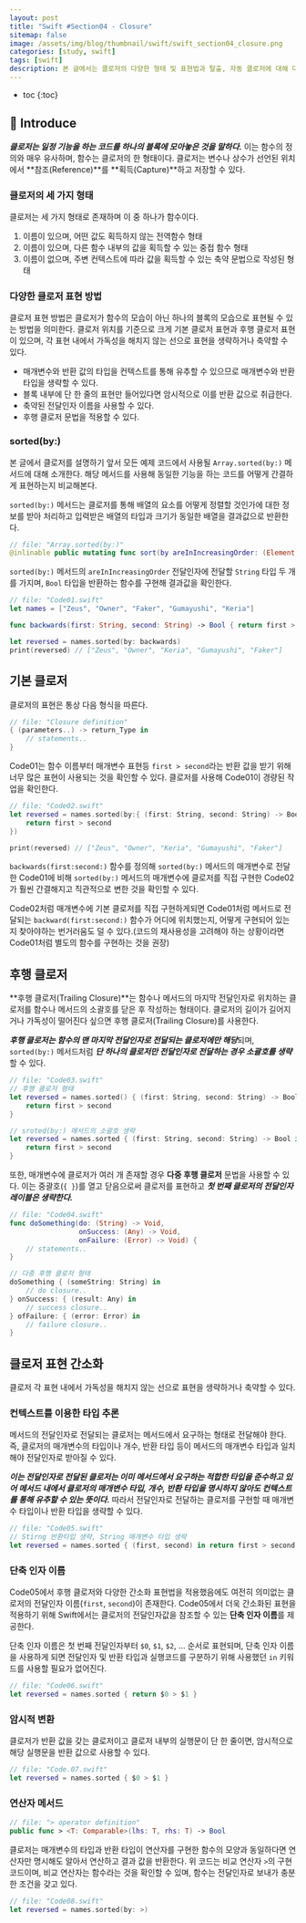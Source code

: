 ```yaml
---
layout: post
title: "Swift #Section04 - Closure"
sitemap: false
image: /assets/img/blog/thumbnail/swift/swift_section04_closure.png
categories: [study, swift]
tags: [swift]
description: 본 글에서는 클로저의 다양한 형태 및 표현법과 탈출, 자동 클로저에 대해 다룬다.
---
```


* toc
{:toc}

## 🤚 Introduce
***클로저는 일정 기능을 하는 코드를 하나의 블록에 모아놓은 것을 말하다.*** 이는 함수의 정의와 매우 유사하며, 함수는 클로저의 한 형태이다. 클로저는 변수나 상수가 선언된 위치에서 **참조(Reference)**를 **획득(Capture)**하고 저장할 수 있다. 

### 클로저의 세 가지 형태
클로저는 세 가지 형태로 존재하며 이 중 하나가 함수이다. 

1. 이름이 있으며, 어떤 값도 획득하지 않는 전역함수 형태
2. 이름이 있으며, 다른 함수 내부의 값을 획득할 수 있는 중접 함수 형태
3. 이름이 없으며, 주변 컨텍스트에 따라 값을 획득할 수 있는 축약 문법으로 작성된 형태

### 다양한 클로저 표현 방법
클로저 표현 방법은 클로저가 함수의 모습이 아닌 하나의 블록의 모습으로 표현될 수 있는 방법을 의미한다. 클로저 위치를 기준으로 크게 기본 클로저 표현과 후행 클로저 표현이 있으며, 각 표현 내에서 가독성을 해치지 않는 선으로 표현을 생략하거나 축약할 수 있다. 
* 매개변수와 반환 값의 타입을 컨텍스트를 통해 유추할 수 있으므로 매개변수와 반환 타입을 생략할 수 있다.
* 블록 내부에 단 한 줄의 표현만 들어있다면 암시적으로 이를 반환 값으로 취급한다.
* 축약된 전달인자 이름을 사용할 수 있다.
* 후행 클로저 문법을 적용할 수 있다.

### sorted(by:)
본 글에서 클로저를 설명하기 앞서 모든 예제 코드에서 사용될 `Array.sorted(by:)` 메서드에 대해 소개한다. 해당 메서드를 사용해 동일한 기능을 하는 코드를 어떻게 간결하게 표현하는지 비교해본다.

`sorted(by:)` 메서드는 클로저를 통해 배열의 요소를 어떻게 정렬할 것인가에 대한 정보를 받아 처리하고 입력받은 배열의 타입과 크기가 동일한 배열을 결과값으로 반환한다.

~~~swift
// file: "Array.sorted(by:)"
@inlinable public mutating func sort(by areInIncreasingOrder: (Element, Element) throws -> Bool) rethrows -> [Element]
~~~

`sorted(by:)` 메서드의 `areInIncreasingOrder` 전달인자에 전달할 `String` 타입 두 개를 가지며, `Bool` 타입을 반환하는 함수를 구현해 결과값을 확인한다.

~~~swift
// file: "Code01.swift"
let names = ["Zeus", "Owner", "Faker", "Gumayushi", "Keria"]

func backwards(first: String, second: String) -> Bool { return first > second }

let reversed = names.sorted(by: backwards)
print(reversed) // ["Zeus", "Owner", "Keria", "Gumayushi", "Faker"]
~~~

## 기본 클로저
클로저의 표현은 통상 다음 형식을 따른다.
~~~swift
// file: "Closure definition"
{ (parameters..) -> return_Type in 
    // statements..
}
~~~

Code01는 함수 이름부터 매개변수 표현등 `first > second`라는 반환 값을 받기 위해 너무 많은 표현이 사용되는 것을 확인할 수 있다. 클로저를 사용해 Code01이 경량된 작업을 확인한다.

~~~swift
// file: "Code02.swift"
let reversed = names.sorted(by:{ (first: String, second: String) -> Bool in
    return first > second
})

print(reversed) // ["Zeus", "Owner", "Keria", "Gumayushi", "Faker"]
~~~

`backwards(first:second:)` 함수를 정의해 `sorted(by:)` 메서드의 매개변수로 전달한 Code01에 비해 `sorted(by:)` 메서드의 매개변수에 클로저를 직접 구현한 Code02가 훨씬 간결해지고 직관적으로 변한 것을 확인할 수 있다.

Code02처럼 매개변수에 기본 클로저를 직접 구현하게되면 Code01처럼 메서드로 전달되는 `backward(first:second:)` 함수가 어디에 위치했는지, 어떻게 구현되어 있는지 찾아야하는 번거러움도 덜 수 있다.(코드의 재사용성을 고려해야 하는 상황이라면 Code01처럼 별도의 함수를 구현하는 것을 권장)

## 후행 클로저
**후행 클로저(Trailing Closure)**는 함수나 메서드의 마지막 전달인자로 위치하는 클로저를 함수나 메서드의 소괄호를 닫은 후 작성하는 형태이다. 클로저의 길이가 길어지거나 가독성이 떨어진다 싶으면 후행 클로저(Trailing Closure)를 사용한다.

***후행 클로저는 함수의 맨 마지막 전달인자로 전달되는 클로저에만 해당***되며, `sorted(by:)` 메서드처럼 ***단 하나의 클로저만 전달인자로 전달하는 경우 소괄호를 생략***할 수 있다.

~~~swift
// file: "Code03.swift"
// 후행 클로저 형태
let reversed = names.sorted() { (first: String, second: String) -> Bool in
    return first > second
}

// sroted(by:) 메서드의 소괄호 생략
let reversed = names.sorted { (first: String, second: String) -> Bool in
    return first > second
}
~~~

또한, 매개변수에 클로저가 여러 개 존재할 경우 **다중 후행 클로저** 문법을 사용할 수 있다. 이는 중괄호(`{ }`)를 열고 닫음으로써 클로저를 표현하고 ***첫 번째 클로저의 전달인자 레이블은 생략한다.***

~~~swift
// file: "Code04.swift"
func doSomething(do: (String) -> Void,
                 onSuccess: (Any) -> Void,
                 onFailure: (Error) -> Void) {
    // statements..
}

// 다중 후행 클로저 형태
doSomething { (someString: String) in
    // do closure..
} onSuccess: { (result: Any) in 
    // success closure..
} ofFailure: { (error: Error) in
    // failure closure..
}
~~~

## 클로저 표현 간소화
클로저 각 표현 내에서 가독성을 해치지 않는 선으로 표현을 생략하거나 축약할 수 있다. 

### 컨텍스트를 이용한 타입 추론
메서드의 전달인자로 전달되는 클로저는 메서드에서 요구하는 형태로 전달해야 한다. 즉, 클로저의 매개변수의 타입이나 개수, 반환 타입 등이 메서드의 매개변수 타입과 일치해야 전달인자로 받아질 수 있다. 

***이는 전달인자로 전달된 클로저는 이미 메서드에서 요구하는 적합한 타입을 준수하고 있어 메서드 내에서 클로저의 매개변수 타입, 개수, 반환 타입을 명시하지 않아도 컨텍스트를 통해 유추할 수 있는 뜻이다.*** 따라서 전달인자로 전달하는 클로저를 구현할 때 매개변수 타입이나 반환 타입을 생략할 수 있다.
~~~swift
// file: "Code05.swift"
// Stirng 반환타입 생략, String 매개변수 타입 생략
let reversed = names.sorted { (first, second) in return first > second }
~~~

### 단축 인자 이름
Code05에서 후행 클로저와 다양한 간소화 표현법을 적용했음에도 여전히 의미없는 클로저의 전달인자 이름(`first`, `second`)이 존재한다. Code05에서 더욱 간소화된 표현을 적용하기 위해 Swift에서는 클로저의 전달인자값을 참조할 수 있는 **단축 인자 이름**를 제공한다.

단축 인자 이름은 첫 번째 전달인자부터 `$0`, `$1`, `$2`, ... 순서로 표현되며, 단축 인자 이름을 사용하게 되면 전달인자 및 반환 타입과 실행코드를 구분하기 위해 사용했던 `in` 키워드를 사용할 필요가 없어진다.
~~~swift
// file: "Code06.swift"
let reversed = names.sorted { return $0 > $1 }
~~~

### 암시적 변환
클로저가 반환 값을 갖는 클로저이고 클로저 내부의 실행문이 단 한 줄이면, 암시적으로 해당 실행문을 반환 값으로 사용할 수 있다.
~~~swift
// file: "Code.07.swift"
let reversed = names.sorted { $0 > $1 }
~~~

### 연산자 메서드
~~~swift
// file: "> operator definition"
public func > <T: Comparable>(lhs: T, rhs: T) -> Bool
~~~
클로저는 매개변수의 타입과 반환 타입이 연산자를 구현한 함수의 모양과 동일하다면 연산자만 명시해도 알아서 연산하고 결과 값을 반환한다. 위 코드는 비교 연산자 `>`의 구현 코드이며, 비교 연산자는 함수라는 것을 확인할 수 있며, 함수는 전달인자로 보내가 충분한 조건을 갖고 있다. 
~~~swift
// file: "Code08.swift"
let reversed = names.sorted(by: >)
~~~